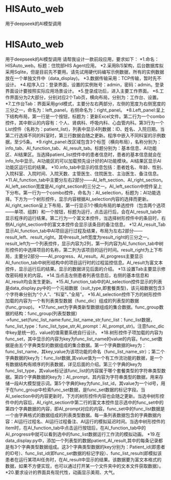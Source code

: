 # HISAuto_web
用于deepseek的AI模型调用
# HISAuto_web
用于deepseek的AI模型调用
请帮我设计一款前段应用，要求如下：
*1.命名：HISAuto_web。标题：住院部HIS Agent应用。
*2.采用B/S架构，后台数据库拟采用Sqlite，但是目前先不要用。请先试用硬代码编写示例数据，所有的实例数据放在一个单独文件中（data_display)。
*3.数据传输采用：TCP传输，暂时先不设计。
*4.程序入口：登录界面，设置的实例账号：admin，密码：admin。登录界面设计要按照实际应用场景设计。
*5.登录成功后，进入主要工作界面。
*6.工作界面分为2大部分，分别对应2个Tab页，横向布局，分别为：工作台、设置。
*7.工作台Tab：界面采用grid模式，主要分左右两部分，左侧的宽度为右侧宽度的三分之一，命名为：left_panel，右侧命名为：right_panel。
*8.Left_panel:呈上下结构布局，第一行是一个按钮，标题为：更新Excel文件。第二行为一个combo控件，其中默认的内容有：个人、肾病科、呼吸内科、心血管内科。第3行为一个List控件（名称为：patient_list)，列表中显示4列数据：ID、姓名、入院日期。当第二行选择不同的科室时，第三行数据会随之更新。程序中嵌入不同科室的示例数据，至少5条。
*9.right_panel:改区域包含3个标签（横向布局），名称分别为：info_tab、AI_function_tab、AI_result_tab。标题分别为：基本信息、AI功能区、AI结果区。当选择patient_list控件中的患者信息时，患者的基本信息就会在info_fo中显示。AI功能区的可以加载预先设计好的AI功能模块。AI结果区显示AI功能区运行后的结果。
*10.info_tab中显示的信息包括：患者姓名、年龄、性别、入院科室、入院时间、入院天数、主管医生、住院医生、主治医生、备注信息。
*11.AI_function_tab中主要分左右2部分——AI_left_section、AI_right_section。AI_left_section宽度是AI_right_section的三分之一。AI_left_section中控件呈上下分布。第一行为一个combo控件，命名为：AI_selection，标题为：AI功能选择。下方为一个树形控件，显示内容根据AI_selection内容的选择而更新。AI_right_section呈上下布局，第一行显示1个横向布局的单选控件（包含两个选项——单项、组群）和一个按钮，标题为运行，点击运行后，会在AI_result_tab中显示程序的运行结果。第二行为一个富文本控件，当选择树形控件中的条目时，右侧AI_right_section中的富文本控件会显示该条目的备注信息。
*12.AI_result_Tab显示AI_function_tab中AI项目运行过程及结果，布局为左右2部分——result_left、result_right。其中result_left宽度为result_right的三分之一。result_left为一个列表控件，显示内容为2列，第一列内容为AI_function_tab中树形控件的中选择项目的名称，第二列为该项目的运行时间。result_right为上下布局，主要分2部分——AI_progress、AI_result。AI_progress主要显示AI_function_tab中树形结构中的项目运行时的过程监控信息。AI_result为富文本控件，显示运行后的结果。显示的数据详见后面的介绍。
*13.设置Tab主要显示修改密码相关的内容。
*14.当点击左侧患者列表信息后，右侧的基本信息和AI_result均会发生更新。
*15.AI_function_tab中的AI_selection控件显示的列表是data_display.py中的一个元祖数据（suit_type,即套餐类型)，该元祖数据包含3个字符串分别为“个人”、“科室"、”全局"。
*16.AI_selection控件下方的树形控件加载的内容为一个有列表类型数据（func_dic）组成的列表型的数据(func_group)。
*17.func_set为字典类新型数据组成的集合数据。func_group数据的结构：func_group(列表型数据）→func_set(func_list_name:func_list_name_str,func_list：func_list数据，func_list_type：func_list_type_str,AI_prompt：AI_prompt_str)。注意func_dic中key是统一的，value的值需要系统自行设计。
*18.树形控件子项加载的内容为func_set，其中显示的内容为key为func_list_name的value的内容。func_set数据是由五个字典类型的数据组成的集合数据。第一个字典数据的key为：func_list_name，其key_value为该项功能的命名（func_list_name_str）；第二个字典数据的key为：func_list数据,其value值为一个有工作流功能的数据，是一个有数据结构有顺序的列表数据，详见后面的介绍。第三个字典的key为func_list_type，其value标记该func_list的内容属于哪个套餐类型的字符串类型数据。第四个字典数据的key为：AI_prompt，其内容为字符串类型的数据，用来存储一段AI大模型提示词。第5个字典的key为func_list_id，其value为一个id号，用于在func_group中检索func_set数据，是func_set数据的标记字段。当AI_selection中的内容更新时，下方的树形控件内容也会随之更新。当选中树形控件中的内容后，AI_right_section中第二行的富文本控件显示选中的func_set中的第四个字典数据的内容，即AI_prompt对应的内容。func_set中的func_list数据是一个由字典格式的数据组成的列表类型数据。每一条列表数据包含的字典数据内容：AI运行过程名、AI运行过程备注、AI运行的模拟延迟时间。当选中树形控件的item时，在AI_function_tab中点击运行按钮后，在AI_function_tab中的AI_progress中就可以看到选中的func_list数据运行工作流的模拟动画。
*19.在data_display.py中，添加一个列表型的数据patient_AI_result,其中的每条记录都是有3个字典类型数据组成。这3个字典类型数据的key分别为：Patient_id(即患者的ID号）、func_list_id(即func_set数据的标记字段）、func_list_result(即模拟该患者在运行某项AI任务时，在AI_result中显示的结果。该数据要为富文本格式的数据，如果不方便实现，也可以通过打开某一个文件夹中的文本文件获取数据）。
*20.要求设计的界面具有现代性，动画显示美观、大气。
